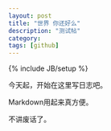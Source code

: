 ```yaml
---
layout: post
title: "世界 你还好么"
description: "测试帖"
category: 
tags: [github]
---
```

{% include JB/setup %}

今天起，开始在这里写日志吧。

Markdown用起来真方便。

不讲废话了。

